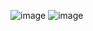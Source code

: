 ![image](https://github.com/user-attachments/assets/7ff371d3-88ba-4c0c-8477-0e418758d25e)
![image](https://github.com/user-attachments/assets/a10a6637-55ba-4fb1-a441-b1ea94f60151)

